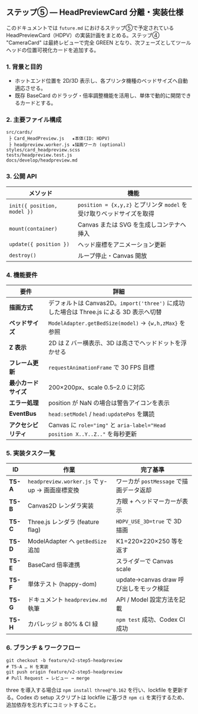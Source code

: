 ## ステップ⑤ ― HeadPreviewCard 分離・実装仕様

このドキュメントでは `future.md` におけるステップ⑤で予定されている HeadPreviewCard（HDPV）の実装計画をまとめる。ステップ④ "CameraCard" は最終レビューで完全 GREEN となり、次フェーズとしてツールヘッドの位置可視化カードを追加する。

### 1. 背景と目的
- ホットエンド位置を 2D/3D 表示し、各プリンタ機種のベッドサイズへ自動適応させる。
- 既存 BaseCard のドラッグ・倍率調整機能を活用し、単体で動的に開閉できるカードとする。

### 2. 主要ファイル構成
```
src/cards/
 ├ Card_HeadPreview.js   ★本体(ID: HDPV)
 ├ headpreview.worker.js ★描画ワーカ (optional)
styles/card_headpreview.scss
tests/headpreview.test.js
docs/develop/headpreview.md
```

### 3. 公開 API
| メソッド | 機能 |
| -------- | ---- |
| `init({ position, model })` | `position = {x,y,z}` とプリンタ `model` を受け取りベッドサイズを取得 |
| `mount(container)` | Canvas または SVG を生成しコンテナへ挿入 |
| `update({ position })` | ヘッド座標をアニメーション更新 |
| `destroy()` | ループ停止・Canvas 開放 |

### 4. 機能要件
| 要件 | 詳細 |
| --- | --- |
| **描画方式** | デフォルトは Canvas2D。`import('three')` に成功した場合は Three.js による 3D 表示へ切替 |
| **ベッドサイズ** | `ModelAdapter.getBedSize(model)` → `{w,h,zMax}` を参照 |
| **Z 表示** | 2D は Z バー横表示、3D は高さでヘッドドットを浮かせる |
| **フレーム更新** | `requestAnimationFrame` で 30 FPS 目標 |
| **最小カードサイズ** | 200×200px、scale 0.5–2.0 に対応 |
| **エラー処理** | position が NaN の場合は警告アイコンを表示 |
| **EventBus** | `head:setModel` / `head:updatePos` を購読 |
| **アクセシビリティ** | Canvas に `role="img"` と `aria-label="Head position X..Y..Z.."` を毎秒更新 |

### 5. 実装タスク一覧
| ID | 作業 | 完了基準 |
| --- | ---- | ---- |
| **T5-A** | `headpreview.worker.js` で y-up → 画面座標変換 | ワーカが `postMessage` で描画データ返却 |
| **T5-B** | Canvas2D レンダラ実装 | 方眼 + ヘッドマーカーが表示 |
| **T5-C** | Three.js レンダラ (feature flag) | `HDPV_USE_3D=true` で 3D 描画 |
| **T5-D** | ModelAdapter へ `getBedSize` 追加 | K1=220×220×250 等を返す |
| **T5-E** | BaseCard 倍率連携 | スライダーで Canvas scale |
| **T5-F** | 単体テスト (happy-dom) | update→canvas draw 呼び出しをモック検証 |
| **T5-G** | ドキュメント `headpreview.md` 執筆 | API / Model 設定方法を記載 |
| **T5-H** | カバレッジ ≥ 80% & CI 緑 | `npm test` 成功、Codex CI 成功 |

### 6. ブランチ & ワークフロー
```
git checkout -b feature/v2-step5-headpreview
# T5-A … H を実装
git push origin feature/v2-step5-headpreview
# Pull Request → レビュー → merge
```

three を導入する場合は `npm install three@^0.162` を行い、lockfile を更新する。Codex の setup スクリプトは lockfile に基づき `npm ci` を実行するため、追加依存を忘れずにコミットすること。
